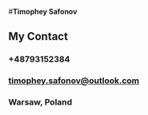 #**Timophey Safonov**
## My Contact
### +48793152384
### timophey.safonov@outlook.com
### Warsaw, Poland



